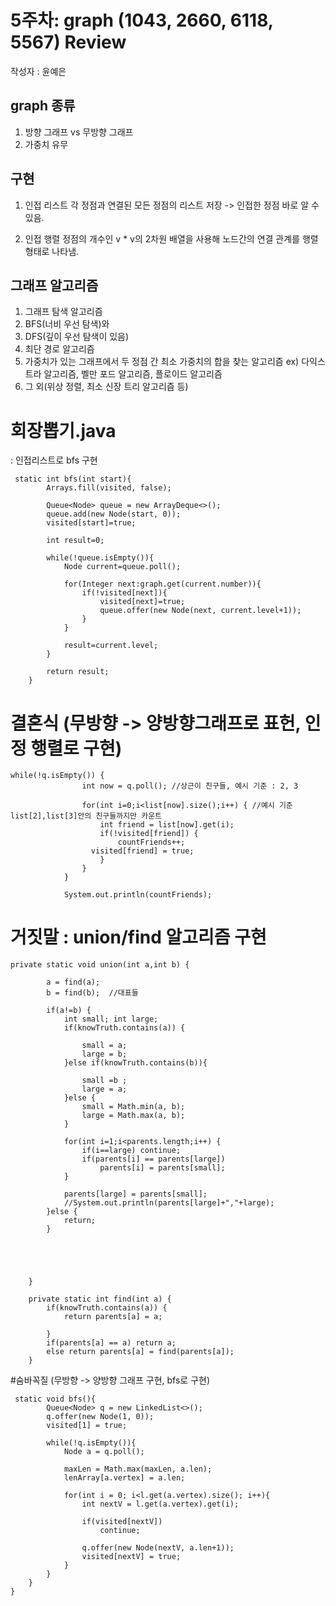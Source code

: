 # 5주차: graph (1043, 2660, 6118, 5567) Review

작성자 : 윤예은


## graph 종류
1. 방향 그래프 vs 무방향 그래프 
2. 가중치 유무

## 구현 

1. 인접 리스트
각 정점과 연결된 모든 정점의 리스트 저장 -> 인접한 정점 바로 알 수 있음.

2. 인접 행렬
정점의 개수인 v * v의 2차원 배열을 사용해 노드간의 연결 관계를 행렬 형태로 나타냄.

## 그래프 알고리즘
1. 그래프 탐색 알고리즘
2. BFS(너비 우선 탐색)와 
3. DFS(깊이 우선 탐색이 있음)
4. 최단 경로 알고리즘
5. 가중치가 있는 그래프에서 두 정점 간 최소 가중치의 합을 찾는 알고리즘 
  ex) 다익스트라 알고리즘, 벨만 포드 알고리즘, 플로이드 알고리즘
6. 그 외(위상 정렬, 최소 신장 트리 알고리즘 등)



# 회장뽑기.java 
: 인접리스트로 bfs 구현
~~~
 static int bfs(int start){
        Arrays.fill(visited, false);

        Queue<Node> queue = new ArrayDeque<>();
        queue.add(new Node(start, 0));
        visited[start]=true;

        int result=0;

        while(!queue.isEmpty()){
            Node current=queue.poll();

            for(Integer next:graph.get(current.number)){
                if(!visited[next]){
                    visited[next]=true;
                    queue.offer(new Node(next, current.level+1));
                }
            }

            result=current.level;
        }

        return result;
    }
~~~

# 결혼식 (무방향 -> 양방향그래프로 표헌, 인정 행렬로 구현)

~~~
while(!q.isEmpty()) {
				int now = q.poll(); //상근이 친구들, 예시 기준 : 2, 3
				
				for(int i=0;i<list[now].size();i++) { //예시 기준 list[2],list[3]안의 친구들까지만 카운트
					int friend = list[now].get(i);
					if(!visited[friend]) {
						countFriends++;
			      visited[friend] = true;
					}
				}
			}
			
			System.out.println(countFriends);
~~~

# 거짓말 : union/find 알고리즘 구현 
~~~
private static void union(int a,int b) {
		
		a = find(a);
		b = find(b);  //대표들
		
		if(a!=b) {
			int small; int large;
			if(knowTruth.contains(a)) {
			
				small = a;
				large = b;
			}else if(knowTruth.contains(b)){
				
				small =b ;
				large = a;
			}else {
				small = Math.min(a, b);
				large = Math.max(a, b);
			}
				
			for(int i=1;i<parents.length;i++) {
				if(i==large) continue;
				if(parents[i] == parents[large]) 
					parents[i] = parents[small];
			}
			
			parents[large] = parents[small];
			//System.out.println(parents[large]+","+large);
		}else {
			return;
		}
		
		
		
		
	
	}
	
	private static int find(int a) {
		if(knowTruth.contains(a)) {
			return parents[a] = a;

		}
		if(parents[a] == a) return a;
		else return parents[a] = find(parents[a]);
	}
~~~


#숨바꼭질 (무방향 -> 양방향 그래프 구현, bfs로 구현)
~~~
 static void bfs(){
        Queue<Node> q = new LinkedList<>();
        q.offer(new Node(1, 0));
        visited[1] = true;

        while(!q.isEmpty()){
            Node a = q.poll();

            maxLen = Math.max(maxLen, a.len);
            lenArray[a.vertex] = a.len;

            for(int i = 0; i<l.get(a.vertex).size(); i++){
                int nextV = l.get(a.vertex).get(i);

                if(visited[nextV])
                    continue;

                q.offer(new Node(nextV, a.len+1));
                visited[nextV] = true;
            }
        }
    }
}
~~~

